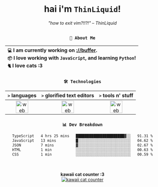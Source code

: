 <div align="center">
  
  # hai i'm `ThinLiquid`!
  ###### "how to exit vim?!!?!" – ThinLiquid
  
  ### `👤 About Me`

  | `💻`  I am currently working on [__://buffer__](https://github.com/ThinLiquid/buffer).<br/>`📦`  I love working with `JavaScript`, and learning `Python`!</br>`🐈`  I love cats :3 |
  |:---|

  
  ### `🛠️ Technologies`
  
  | `>` **languages**  | `>` **glorified text editors** | `>` **tools n' stuff** |
  |:------------------:|:------------------------------:|:----------------------:|
  | <img src="https://skillicons.dev/icons?i=ts,js,react" alt="web dev" height="40"/> | <img src="https://skillicons.dev/icons?i=vscode,neovim" alt="web dev" height="40"/> | <img src="https://skillicons.dev/icons?i=bash,git" alt="web dev" height="40"/> |
  
  ### `📊 Dev Breakdown`
  
  <!--START_SECTION:waka-->

```txt
TypeScript   4 hrs 25 mins   ██████████████████████▓░░   91.31 %
JavaScript   13 mins         █░░░░░░░░░░░░░░░░░░░░░░░░   04.62 %
JSON         7 mins          ▓░░░░░░░░░░░░░░░░░░░░░░░░   02.67 %
HTML         1 min           ░░░░░░░░░░░░░░░░░░░░░░░░░   00.63 %
CSS          1 min           ░░░░░░░░░░░░░░░░░░░░░░░░░   00.59 %
```

<!--END_SECTION:waka-->
  
  <br/><br/>
  <b>kawaii cat counter :3</b><br/>
  [![kawaii cat counter](https://count.getloli.com/get/@ThinLiquid?theme=moebooru)](https://moe-counter.glitch.me)
</div>
